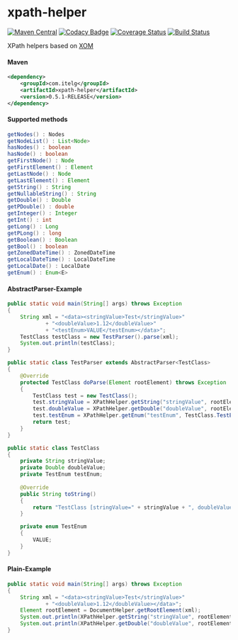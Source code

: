 xpath-helper
============

[![Maven Central](https://img.shields.io/maven-metadata/v/http/central.maven.org/maven2/com/itelg/xpath-helper/maven-metadata.xml.svg)](https://search.maven.org/#search%7Cgav%7C1%7Cg%3A%22com.itelg%22%20AND%20a%3A%22xpath-helper%22)
[![Codacy Badge](https://api.codacy.com/project/badge/grade/d69f266924be4b68ba7fb24cb3d49c15)](https://www.codacy.com/app/eggers-julian/xpath-helper)
[![Coverage Status](https://coveralls.io/repos/julian-eggers/xpath-helper/badge.svg)](https://coveralls.io/r/julian-eggers/xpath-helper)
[![Build Status](https://travis-ci.org/julian-eggers/xpath-helper.svg?branch=master)](https://travis-ci.org/julian-eggers/xpath-helper)

XPath helpers based on [XOM](http://www.xom.nu/ "XOM")

#### Maven
```xml
<dependency>
	<groupId>com.itelg</groupId>
	<artifactId>xpath-helper</artifactId>
	<version>0.5.1-RELEASE</version>
</dependency>
```

#### Supported methods
```java
getNodes() : Nodes
getNodeList() : List<Node>
hasNodes() : boolean
hasNode() : boolean
getFirstNode() : Node
getFirstElement() : Element
getLastNode() : Node
getLastElement() : Element
getString() : String
getNullableString() : String
getDouble() : Double
getPDouble() : double
getInteger() : Integer
getInt() : int
getLong() : Long
getPLong() : long
getBoolean() : Boolean
getBool() : boolean
getZonedDateTime() : ZonedDateTime
getLocalDateTime() : LocalDateTime
getLocalDate() : LocalDate
getEnum() : Enum<E>
```

#### AbstractParser-Example
```java
public static void main(String[] args) throws Exception
{
	String xml = "<data><stringValue>Test</stringValue>"
			+ "<doubleValue>1.12</doubleValue>"
			+ "<testEnum>VALUE</testEnum></data>";
	TestClass testClass = new TestParser().parse(xml);
	System.out.println(testClass);
}

public static class TestParser extends AbstractParser<TestClass>
{
	@Override
	protected TestClass doParse(Element rootElement) throws Exception
	{
		TestClass test = new TestClass();
		test.stringValue = XPathHelper.getString("stringValue", rootElement);
		test.doubleValue = XPathHelper.getDouble("doubleValue", rootElement);
		test.testEnum = XPathHelper.getEnum("testEnum", TestClass.TestEnum.class, rootElement);
		return test;
	}
}

public static class TestClass
{
	private String stringValue;
	private Double doubleValue;
	private TestEnum testEnum;
	
	@Override
	public String toString()
	{
		return "TestClass [stringValue=" + stringValue + ", doubleValue=" + doubleValue + ", testEnum=" + testEnum + "]";
	}

	private enum TestEnum
	{
		VALUE;
	}
}
```

#### Plain-Example
```java
public static void main(String[] args) throws Exception
{
	String xml = "<data><stringValue>Test</stringValue>"
			+ "<doubleValue>1.12</doubleValue></data>";
	Element rootElement = DocumentHelper.getRootElement(xml);
	System.out.println(XPathHelper.getString("stringValue", rootElement));
	System.out.println(XPathHelper.getDouble("doubleValue", rootElement));
}
```
